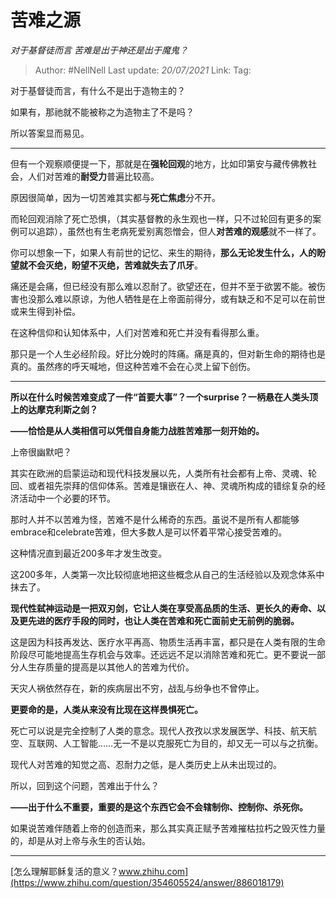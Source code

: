 # 苦难之源
*对于基督徒而言 苦难是出于神还是出于魔鬼？*

> Author: #NellNell
> Last update: *20/07/2021*
> Link:
> Tag:

对于基督徒而言，有什么不是出于造物主的？

如果有，那祂就不能被称之为造物主了不是吗？

所以答案显而易见。

---

但有一个观察顺便提一下，那就是在**强轮回观**的地方，比如印第安与藏传佛教社会，人们对苦难的**耐受力**普遍比较高。

原因很简单，因为一切苦难其实都与**死亡焦虑**分不开。

而轮回观消除了死亡恐惧，（其实基督教的永生观也一样，只不过轮回有更多的案例可以追踪），虽然也有生老病死爱别离怨憎会，但人**对苦难的观感**就不一样了。

你可以想象一下，如果人有前世的记忆、来生的期待，**那么无论发生什么，人的盼望就不会灭绝，盼望不灭绝，苦难就失去了爪牙**。

痛还是会痛，但已经没有那么难以忍耐了。欲望还在，但并不至于欲罢不能。被伤害也没那么难以原谅，为他人牺牲是在上帝面前得分，或有缺乏和不足可以在前世或来生得到补偿。

在这种信仰和认知体系中，人们对苦难和死亡并没有看得那么重。

那只是一个人生必经阶段。好比分娩时的阵痛。痛是真的，但对新生命的期待也是真的。虽然疼的呼天喊地，但这种苦难不会在心灵上留下创伤。

---

**所以在什么时候苦难变成了一件“首要大事”？一个surprise？一柄悬在人类头顶上的达摩克利斯之剑？**

**——恰恰是从人类相信可以凭借自身能力战胜苦难那一刻开始的。**

上帝很幽默吧？

其实在欧洲的启蒙运动和现代科技发展以先，人类所有社会都有上帝、灵魂、轮回、或者祖先崇拜的信仰体系。苦难是镶嵌在人、神、灵魂所构成的错综复杂的经济活动中一个必要的环节。

那时人并不以苦难为怪，苦难不是什么稀奇的东西。虽说不是所有人都能够embrace和celebrate苦难，但大多数人是可以怀着平常心接受苦难的。

这种情况直到最近200多年才发生改变。

这200多年，人类第一次比较彻底地把这些概念从自己的生活经验以及观念体系中抹去了。

**现代性弑神运动是一把双刃剑，它让人类在享受高品质的生活、更长久的寿命、以及更先进的医疗手段的同时，也让人类在苦难和死亡面前史无前例的脆弱。**

这是因为科技再发达、医疗水平再高、物质生活再丰富，都只是在人类有限的生命阶段尽可能地提高生存机会与效率。还远远不足以消除苦难和死亡。更不要说一部分人生存质量的提高是以其他人的苦难为代价。

天灾人祸依然存在，新的疾病层出不穷，战乱与纷争也不曾停止。

**更要命的是，人类从来没有比现在这样畏惧死亡。**

死亡可以说是完全控制了人类的意念。现代人孜孜以求发展医学、科技、航天航空、互联网、人工智能……无一不是以克服死亡为目的，却又无一可以与之抗衡。

现代人对苦难的知觉之高、忍耐力之低，是人类历史上从未出现过的。

所以，回到这个问题，苦难出于什么？

**——出于什么不重要，重要的是这个东西它会不会辖制你、控制你、杀死你。**

如果说苦难伴随着上帝的创造而来，那么其实真正赋予苦难摧枯拉朽之毁灭性力量的，却是从对上帝与永生的否认始。

---

[怎么理解耶稣复活的意义？​www.zhihu.com](https://www.zhihu.com/question/354605524/answer/886018179)
